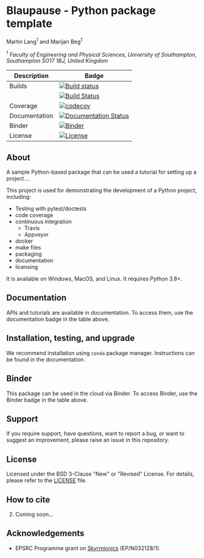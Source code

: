 # Blaupause - Python package template
Martin Lang<sup>1</sup> and Marijan Beg<sup>1</sup>

<sup>1</sup> *Faculty of Engineering and Physical Sciences, University of Southampton, Southampton SO17 1BJ, United Kingdom*    

| Description | Badge |
| --- | --- |
| Builds | [![Build status](https://ci.appveyor.com/api/projects/status/k4wb6m7btqy9lj86/branch/main?svg=true)](https://ci.appveyor.com/project/lang-m/blaupause/branch/main)|
|     | [![Build Status](https://travis-ci.org/lang-m/blaupause.svg?branch=main)](https://travis-ci.org/lang-m/blaupause) |
| Coverage | [![codecov](https://codecov.io/gh/lang-m/blaupause/branch/master/graph/badge.svg?token=90KVILJ4F4)](https://codecov.io/gh/lang-m/blaupause) |
| Documentation | [![Documentation Status](https://readthedocs.org/projects/blaupause/badge/?version=latest)](https://blaupause.readthedocs.io/en/latest/?badge=latest)|
| Binder | [![Binder](https://mybinder.org/badge_logo.svg)](https://mybinder.org/v2/gh/lang-m/blaupause/main?filepath=docs%2Fipynb%2Findex.ipynb) |
| License | [![License](https://img.shields.io/badge/License-BSD%203--Clause-blue.svg)](https://opensource.org/licenses/BSD-3-Clause) |

## About

A sample Python-based package that can be used a tutorial for setting up a project....

This project is used for demonstrating the development of a Python project, including:
- Testing with pytest/doctests
- code coverage
- continuous integration
  - Travis
  - Appveyor
- docker
- make files
- packaging
- documentation
- licensing

It is available on Windows, MacOS, and Linux. It requires Python 3.8+.

## Documentation

APIs and tutorials are available in documentation. To access them, use the documentation badge in the table above.

## Installation, testing, and upgrade

We recommend installation using `conda` package manager. Instructions can be found in the documentation.

## Binder

This package can be used in the cloud via Binder. To access Binder, use the Binder badge in the table above.

## Support

If you require support, have questions, want to report a bug, or want to suggest an improvement, please raise an issue in this repository.

## License

Licensed under the BSD 3-Clause "New" or "Revised" License. For details, please refer to the [LICENSE](LICENSE) file.

## How to cite

2. Coming soon...

## Acknowledgements

- EPSRC Programme grant on [Skyrmionics](http://www.skyrmions.ac.uk) (EP/N032128/1).
